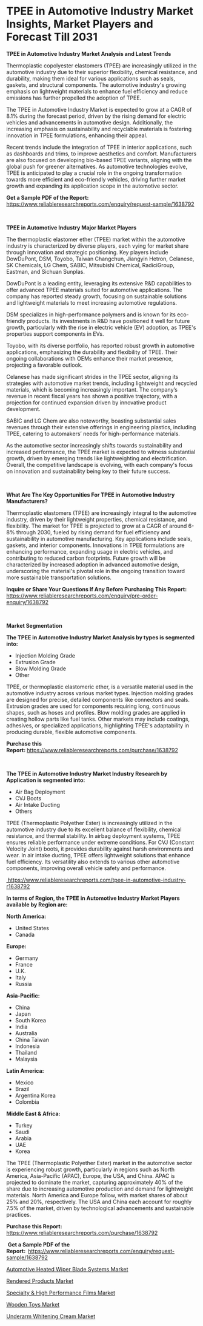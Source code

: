 <p><h1>TPEE in Automotive Industry Market Insights, Market Players and Forecast Till 2031</h1></p><p><strong>TPEE in Automotive Industry Market Analysis and Latest Trends</strong></p>
<p><p>Thermoplastic copolyester elastomers (TPEE) are increasingly utilized in the automotive industry due to their superior flexibility, chemical resistance, and durability, making them ideal for various applications such as seals, gaskets, and structural components. The automotive industry's growing emphasis on lightweight materials to enhance fuel efficiency and reduce emissions has further propelled the adoption of TPEE.</p><p>The TPEE in Automotive Industry Market is expected to grow at a CAGR of 8.1% during the forecast period, driven by the rising demand for electric vehicles and advancements in automotive design. Additionally, the increasing emphasis on sustainability and recyclable materials is fostering innovation in TPEE formulations, enhancing their appeal.</p><p>Recent trends include the integration of TPEE in interior applications, such as dashboards and trims, to improve aesthetics and comfort. Manufacturers are also focused on developing bio-based TPEE variants, aligning with the global push for greener alternatives. As automotive technologies evolve, TPEE is anticipated to play a crucial role in the ongoing transformation towards more efficient and eco-friendly vehicles, driving further market growth and expanding its application scope in the automotive sector.</p></p>
<p><strong>Get a Sample PDF of the Report:&nbsp;</strong> <a href="https://www.reliableresearchreports.com/enquiry/request-sample/1638792?utm_campaign=11&utm_medium=2&utm_source=Github&utm_content=ia&utm_term=25092024&utm_id=tpee-in-automotive-industry">https://www.reliableresearchreports.com/enquiry/request-sample/1638792</a></p>
<p>&nbsp;</p>
<p><strong>TPEE in Automotive Industry Major Market Players</strong></p>
<p><p>The thermoplastic elastomer ether (TPEE) market within the automotive industry is characterized by diverse players, each vying for market share through innovation and strategic positioning. Key players include DowDuPont, DSM, Toyobo, Taiwan Changchun, Jiangyin Hetron, Celanese, SK Chemicals, LG Chem, SABIC, Mitsubishi Chemical, RadiciGroup, Eastman, and Sichuan Sunplas.</p><p>DowDuPont is a leading entity, leveraging its extensive R&D capabilities to offer advanced TPEE materials suited for automotive applications. The company has reported steady growth, focusing on sustainable solutions and lightweight materials to meet increasing automotive regulations.</p><p>DSM specializes in high-performance polymers and is known for its eco-friendly products. Its investments in R&D have positioned it well for future growth, particularly with the rise in electric vehicle (EV) adoption, as TPEE's properties support components in EVs.</p><p>Toyobo, with its diverse portfolio, has reported robust growth in automotive applications, emphasizing the durability and flexibility of TPEE. Their ongoing collaborations with OEMs enhance their market presence, projecting a favorable outlook.</p><p>Celanese has made significant strides in the TPEE sector, aligning its strategies with automotive market trends, including lightweight and recycled materials, which is becoming increasingly important. The company’s revenue in recent fiscal years has shown a positive trajectory, with a projection for continued expansion driven by innovative product development.</p><p>SABIC and LG Chem are also noteworthy, boasting substantial sales revenues through their extensive offerings in engineering plastics, including TPEE, catering to automakers’ needs for high-performance materials.</p><p>As the automotive sector increasingly shifts towards sustainability and increased performance, the TPEE market is expected to witness substantial growth, driven by emerging trends like lightweighting and electrification. Overall, the competitive landscape is evolving, with each company's focus on innovation and sustainability being key to their future success.</p></p>
<p>&nbsp;</p>
<p><strong>What Are The Key Opportunities For TPEE in Automotive Industry Manufacturers?</strong></p>
<p><p>Thermoplastic elastomers (TPEE) are increasingly integral to the automotive industry, driven by their lightweight properties, chemical resistance, and flexibility. The market for TPEE is projected to grow at a CAGR of around 6-8% through 2030, fueled by rising demand for fuel efficiency and sustainability in automotive manufacturing. Key applications include seals, gaskets, and interior components. Innovations in TPEE formulations are enhancing performance, expanding usage in electric vehicles, and contributing to reduced carbon footprints. Future growth will be characterized by increased adoption in advanced automotive design, underscoring the material's pivotal role in the ongoing transition toward more sustainable transportation solutions.</p></p>
<p><strong>Inquire or Share Your Questions If Any Before Purchasing This Report:</strong> <a href="https://www.reliableresearchreports.com/enquiry/pre-order-enquiry/1638792?utm_campaign=11&utm_medium=2&utm_source=Github&utm_content=ia&utm_term=25092024&utm_id=tpee-in-automotive-industry">https://www.reliableresearchreports.com/enquiry/pre-order-enquiry/1638792</a></p>
<p>&nbsp;</p>
<p><strong>Market Segmentation</strong></p>
<p><strong>The TPEE in Automotive Industry Market Analysis by types is segmented into:</strong></p>
<p><ul><li>Injection Molding Grade</li><li>Extrusion Grade</li><li>Blow Molding Grade</li><li>Other</li></ul></p>
<p><p>TPEE, or thermoplastic elastomeric ether, is a versatile material used in the automotive industry across various market types. Injection molding grades are designed for precise, detailed components like connectors and seals. Extrusion grades are used for components requiring long, continuous shapes, such as hoses and profiles. Blow molding grades are applied in creating hollow parts like fuel tanks. Other markets may include coatings, adhesives, or specialized applications, highlighting TPEE's adaptability in producing durable, flexible automotive components.</p></p>
<p><strong>Purchase this Report:&nbsp;</strong><a href="https://www.reliableresearchreports.com/purchase/1638792?utm_campaign=11&utm_medium=2&utm_source=Github&utm_content=ia&utm_term=25092024&utm_id=tpee-in-automotive-industry">https://www.reliableresearchreports.com/purchase/1638792</a></p>
<p>&nbsp;</p>
<p><strong>The TPEE in Automotive Industry Market Industry Research by Application is segmented into:</strong></p>
<p><ul><li>Air Bag Deployment</li><li>CVJ Boots</li><li>Air Intake Ducting</li><li>Others</li></ul></p>
<p><p>TPEE (Thermoplastic Polyether Ester) is increasingly utilized in the automotive industry due to its excellent balance of flexibility, chemical resistance, and thermal stability. In airbag deployment systems, TPEE ensures reliable performance under extreme conditions. For CVJ (Constant Velocity Joint) boots, it provides durability against harsh environments and wear. In air intake ducting, TPEE offers lightweight solutions that enhance fuel efficiency. Its versatility also extends to various other automotive components, improving overall vehicle safety and performance.</p></p>
<p><a href="https://www.reliableresearchreports.com/tpee-in-automotive-industry-r1638792?utm_campaign=11&utm_medium=2&utm_source=Github&utm_content=ia&utm_term=25092024&utm_id=tpee-in-automotive-industry">&nbsp;https://www.reliableresearchreports.com/tpee-in-automotive-industry-r1638792</a></p>
<p><strong>In terms of Region, the TPEE in Automotive Industry Market Players available by Region are:</strong></p>
<p>
    <p> <strong> North America: </strong>
        <ul>
            <li>United States</li>
            <li>Canada</li>
        </ul>
        </p> 
    <p> <strong> Europe: </strong>
        <ul>
            <li>Germany</li>
            <li>France</li>
            <li>U.K.</li>
            <li>Italy</li>
            <li>Russia</li>
        </ul>
        </p> 
    <p> <strong> Asia-Pacific: </strong>
        <ul>
            <li>China</li>
            <li>Japan</li>
            <li>South Korea</li>
            <li>India</li>
            <li>Australia</li>
            <li>China Taiwan</li>
            <li>Indonesia</li>
            <li>Thailand</li>
            <li>Malaysia</li>
        </ul>
        </p> 
    <p> <strong> Latin America: </strong>
        <ul>
            <li>Mexico</li>
            <li>Brazil</li>
            <li>Argentina Korea</li>
            <li>Colombia</li>
        </ul>
        </p> 
    <p> <strong> Middle East & Africa: </strong>
        <ul>
            <li>Turkey</li>
            <li>Saudi</li>
            <li>Arabia</li>
            <li>UAE</li>
            <li>Korea</li>
        </ul>
    </p>
    </p>
<p><p>The TPEE (Thermoplastic Polyether Ester) market in the automotive sector is experiencing robust growth, particularly in regions such as North America, Asia-Pacific (APAC), Europe, the USA, and China. APAC is projected to dominate the market, capturing approximately 40% of the share due to increasing automotive production and demand for lightweight materials. North America and Europe follow, with market shares of about 25% and 20%, respectively. The USA and China each account for roughly 7.5% of the market, driven by technological advancements and sustainable practices.</p></p>
<p><strong>Purchase this Report: </strong><a href="https://www.reliableresearchreports.com/purchase/1638792?utm_campaign=11&utm_medium=2&utm_source=Github&utm_content=ia&utm_term=25092024&utm_id=tpee-in-automotive-industry">https://www.reliableresearchreports.com/purchase/1638792</a></p>
<p>&nbsp;<strong>Get a Sample PDF of the Report:&nbsp;&nbsp;</strong><a href="https://www.reliableresearchreports.com/enquiry/request-sample/1638792?utm_campaign=11&utm_medium=2&utm_source=Github&utm_content=ia&utm_term=25092024&utm_id=tpee-in-automotive-industry">https://www.reliableresearchreports.com/enquiry/request-sample/1638792</a></p>
<p><strong></strong></p>
<p><p><a href="https://medium.com/@afsanamia6/automotive-heated-wiper-blade-systems-industry-forecast-market-shifts-and-strategic-imperatives-9032c9b8f9db?utm_campaign=11&utm_medium=2&utm_source=Github&utm_content=ia&utm_term=25092024&utm_id=tpee-in-automotive-industry">Automotive Heated Wiper Blade Systems Market</a></p><p><a href="https://www.linkedin.com/pulse/rendered-products-market-size-share-analysis-growth-trends-uwdif?trackingId=0jhZt7mnTga4282FeEevCA%3D%3D&utm_campaign=11&utm_medium=2&utm_source=Github&utm_content=ia&utm_term=25092024&utm_id=tpee-in-automotive-industry">Rendered Products Market</a></p><p><a href="https://github.com/ChiragRp1/Market-Research-Report-List-6/blob/main/specialty-high-performance-films-market.md?utm_campaign=11&utm_medium=2&utm_source=Github&utm_content=ia&utm_term=25092024&utm_id=tpee-in-automotive-industry">Specialty & High Performance Films Market</a></p><p><a href="https://issuu.com/reportprime-2/docs/wooden-toys-market-size-2030.pptx_379c315f23c65e?utm_campaign=11&utm_medium=2&utm_source=Github&utm_content=ia&utm_term=25092024&utm_id=tpee-in-automotive-industry">Wooden Toys Market</a></p><p><a href="https://issuu.com/reportprime-2/docs/underarm-whitening-cream-market-siz_af2efb37e55304?utm_campaign=11&utm_medium=2&utm_source=Github&utm_content=ia&utm_term=25092024&utm_id=tpee-in-automotive-industry">Underarm Whitening Cream Market</a></p></p>